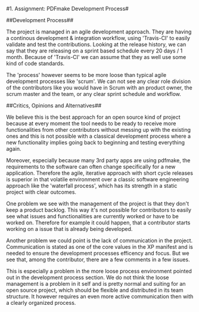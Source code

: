 #1. Assignment: PDFmake Development Process#

##Development Process##

The project is managed in an agile development approach. They are having a continous development & integration workflow, using 'Travis-CI' to easily validate and test the contributions. Looking at the release history, we can say that they are releasing on a sprint based schedule every 20 days / 1 month. Because of 'Travis-CI' we can assume that they as well use some kind of code standards.

The 'process' however seems to be more loose than typical agile development processes like 'scrum'. We can not see any clear role division of the contributors like you would have in Scrum with an product owner, the scrum master and the team, or any clear sprint schedule and workflow.

##Critics, Opinions and Alternatives##

We believe this is the best approach for an open source kind of project because at every moment the tool needs to be ready to receive more functionalities from other contributors without messing up with the existing ones and this is not possible with a classical development process where a new functionality implies going back to beginning and testing everything again.

Moreover, especially because many 3rd party apps are using pdfmake, the requirements to the software can often change specifically for a new application. Therefore the agile, iterative approach with short cycle releases is superior in that volatile environment over a classic software engineering approach like the 'waterfall process', which has its strength in a static project with clear outcomes.

One problem we see with the management of the project is that they don't keep a product backlog. This way it's not possible for contributors to easily see what issues and functionalities are currently worked or have to be worked on. Therefore for example it could happen, that a contributor starts working on a issue that is already being developed.

Another problem we could point is the lack of communication in the project. Communication is stated as one of the core values in the XP manifest and is needed to ensure the development processes efficency and focus. But we see that, among the contributor, there are a few comments in a few issues.

This is especially a problem in the more loose process environment pointed out in the development process section. We do not think the loose management is a problem in it self and is pretty normal and suiting for an open source project, which should be flexible and distributed in its team structure. It however requires an even more active communication then with a clearly organized process.
